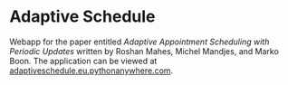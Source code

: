 # Adaptive Schedule
Webapp for the paper entitled _Adaptive Appointment Scheduling with Periodic Updates_ written by Roshan Mahes, Michel Mandjes, and Marko Boon. The application can be viewed at [adaptiveschedule.eu.pythonanywhere.com](http://adaptiveschedule.eu.pythonanywhere.com/).
